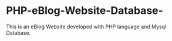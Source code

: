 # PHP-eBlog-Website-Database-
This is an eBlog Website developed with PHP language and Mysql Database.
